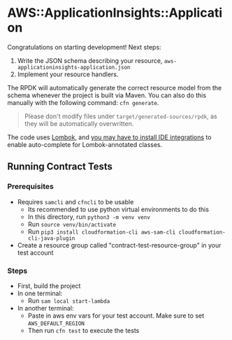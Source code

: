 # AWS::ApplicationInsights::Application

Congratulations on starting development! Next steps:

1. Write the JSON schema describing your resource, `aws-applicationinsights-application.json`
1. Implement your resource handlers.

The RPDK will automatically generate the correct resource model from the schema whenever the project is built via Maven. You can also do this manually with the following command: `cfn generate`.

> Please don't modify files under `target/generated-sources/rpdk`, as they will be automatically overwritten.

The code uses [Lombok](https://projectlombok.org/), and [you may have to install IDE integrations](https://projectlombok.org/setup/overview) to enable auto-complete for Lombok-annotated classes.

## Running Contract Tests
### Prerequisites
* Requires `samcli` and `cfncli` to be usable
    * Its recommended to use python virtual environments to do this
    * In this directory, run `python3 -m venv venv`
    * Run `source venv/bin/activate`
    * Run `pip3 install cloudformation-cli aws-sam-cli cloudformation-cli-java-plugin`
* Create a resource group called "contract-test-resource-group" in your test account

### Steps
* First, build the project
* In one terminal:
  * Run `sam local start-lambda`
* In another terminal:
  * Paste in aws env vars for your test account. Make sure to set `AWS_DEFAULT_REGION`
  * Then run `cfn test` to execute the tests
